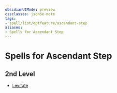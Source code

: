 ```yaml
---
obsidianUIMode: preview
cssclasses: json5e-note
tags:
- spell/list/optfeature/ascendant-step
aliases:
- Spells for Ascendant Step
---
```

# Spells for Ascendant Step

## 2nd Level

- [Levitate](/3-Mechanics/CLI/spells/levitate-xphb.md "XPHB")